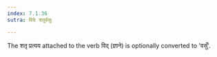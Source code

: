 ```yaml
---
index: 7.1.36
sutra: विदेः शतुर्वसुः

---
```

The शतृ प्रत्यय attached to the verb विद् (ज्ञाने) is optionally converted to  'वसुँ'.